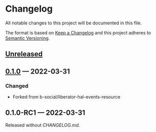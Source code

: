 # Changelog

All notable changes to this project will be documented in this file.

The format is based on [Keep a Changelog](http://keepachangelog.com)
and this project adheres to [Semantic Versioning](http://semver.org/spec/v2.0.0.html).


## [Unreleased]

## [0.1.0] — 2022-03-31
### Changed
- Forked from b-social/liberator-hal-events-resource

## 0.1.0-RC1 — 2022-03-31
Released without _CHANGELOG.md_.


[0.1.0]: https://github.com/Global-Online-Health/liberator-hal-events-resource/compare/0.1.0-RC1...0.1.0
[Unreleased]: https://github.com/Global-Online-Health/liberator-hal-events-resource/compare/0.1.0...HEAD
